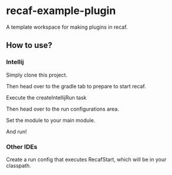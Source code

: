 # recaf-example-plugin
A template workspace for making plugins in recaf.

## How to use?

### Intellij
Simply clone this project.

Then head over to the gradle tab to prepare to start recaf.

Execute the createIntellijRun task

Then head over to the run configurations area.

Set the module to your main module.

And run!

### Other IDEs
Create a run config that executes RecafStart, which will be in your classpath.